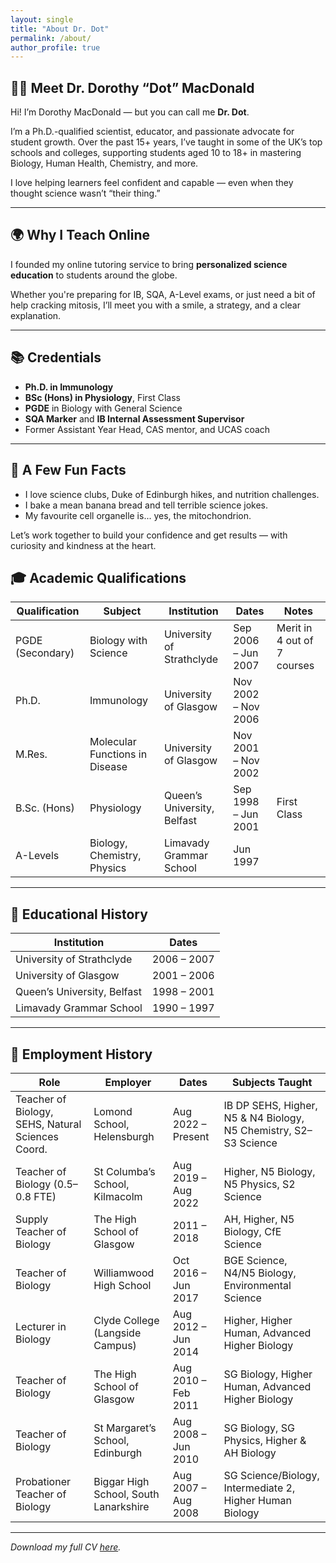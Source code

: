 ```yaml
---
layout: single
title: "About Dr. Dot"
permalink: /about/
author_profile: true
---
```


## 👩‍🔬 Meet Dr. Dorothy “Dot” MacDonald

Hi! I’m Dorothy MacDonald — but you can call me **Dr. Dot**.

I’m a Ph.D.-qualified scientist, educator, and passionate advocate for student growth. Over the past 15+ years, I’ve
taught in some of the UK’s top schools and colleges, supporting students aged 10 to 18+ in mastering Biology, Human
Health, Chemistry, and more.

I love helping learners feel confident and capable — even when they thought science wasn’t “their thing.”

---

## 🌍 Why I Teach Online

I founded my online tutoring service to bring **personalized science education** to students around the globe.

Whether you're preparing for IB, SQA, A-Level exams, or just need a bit of help cracking mitosis, I’ll meet you with a
smile, a strategy, and a clear explanation.

---

## 📚 Credentials

- **Ph.D. in Immunology**
- **BSc (Hons) in Physiology**, First Class
- **PGDE** in Biology with General Science
- **SQA Marker** and **IB Internal Assessment Supervisor**
- Former Assistant Year Head, CAS mentor, and UCAS coach

---

## 💬 A Few Fun Facts

- I love science clubs, Duke of Edinburgh hikes, and nutrition challenges.
- I bake a mean banana bread and tell terrible science jokes.
- My favourite cell organelle is... yes, the mitochondrion.

Let’s work together to build your confidence and get results — with curiosity and kindness at the heart.

## 🎓 Academic Qualifications

| Qualification    | Subject                        | Institution                 | Dates               | Notes                       |
|------------------|--------------------------------|-----------------------------|---------------------|-----------------------------|
| PGDE (Secondary) | Biology with Science           | University of Strathclyde   | Sep 2006 – Jun 2007 | Merit in 4 out of 7 courses |
| Ph.D.            | Immunology                     | University of Glasgow       | Nov 2002 – Nov 2006 |                             |
| M.Res.           | Molecular Functions in Disease | University of Glasgow       | Nov 2001 – Nov 2002 |                             |
| B.Sc. (Hons)     | Physiology                     | Queen’s University, Belfast | Sep 1998 – Jun 2001 | First Class                 |
| A-Levels         | Biology, Chemistry, Physics    | Limavady Grammar School     | Jun 1997            |                             |

---

## 🏫 Educational History

| Institution                 | Dates       |
|-----------------------------|-------------|
| University of Strathclyde   | 2006 – 2007 |
| University of Glasgow       | 2001 – 2006 |
| Queen’s University, Belfast | 1998 – 2001 |
| Limavady Grammar School     | 1990 – 1997 |

---

## 💼 Employment History

| Role                                              | Employer                              | Dates               | Subjects Taught                                                  |
|---------------------------------------------------|---------------------------------------|---------------------|------------------------------------------------------------------|
| Teacher of Biology, SEHS, Natural Sciences Coord. | Lomond School, Helensburgh            | Aug 2022 – Present  | IB DP SEHS, Higher, N5 & N4 Biology, N5 Chemistry, S2–S3 Science |
| Teacher of Biology (0.5–0.8 FTE)                  | St Columba’s School, Kilmacolm        | Aug 2019 – Aug 2022 | Higher, N5 Biology, N5 Physics, S2 Science                       |
| Supply Teacher of Biology                         | The High School of Glasgow            | 2011 – 2018         | AH, Higher, N5 Biology, CfE Science                              |
| Teacher of Biology                                | Williamwood High School               | Oct 2016 – Jun 2017 | BGE Science, N4/N5 Biology, Environmental Science                |
| Lecturer in Biology                               | Clyde College (Langside Campus)       | Aug 2012 – Jun 2014 | Higher, Higher Human, Advanced Higher Biology                    |
| Teacher of Biology                                | The High School of Glasgow            | Aug 2010 – Feb 2011 | SG Biology, Higher Human, Advanced Higher Biology                |
| Teacher of Biology                                | St Margaret’s School, Edinburgh       | Aug 2008 – Jun 2010 | SG Biology, SG Physics, Higher & AH Biology                      |
| Probationer Teacher of Biology                    | Biggar High School, South Lanarkshire | Aug 2007 – Aug 2008 | SG Science/Biology, Intermediate 2, Higher Human Biology         |

---

*Download my full CV [here](/downloads/Dorothy_MacDonald_Tutor_CV.pdf).*
